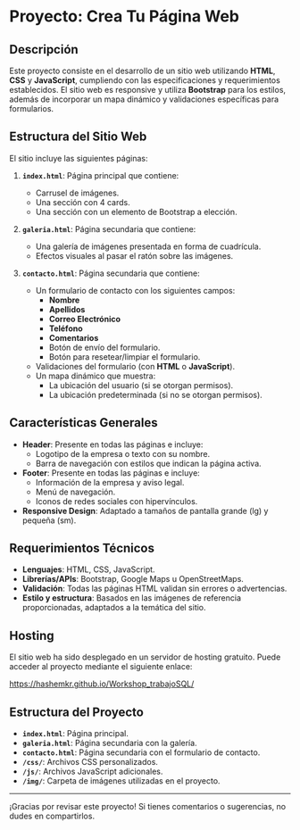 # Proyecto: Crea Tu Página Web

## Descripción
Este proyecto consiste en el desarrollo de un sitio web utilizando **HTML**, **CSS** y **JavaScript**, cumpliendo con las especificaciones y requerimientos establecidos. El sitio web es responsive y utiliza **Bootstrap** para los estilos, además de incorporar un mapa dinámico y validaciones específicas para formularios.

## Estructura del Sitio Web
El sitio incluye las siguientes páginas:

1. **`index.html`**: Página principal que contiene:
   - Carrusel de imágenes.
   - Una sección con 4 cards.
   - Una sección con un elemento de Bootstrap a elección.

2. **`galeria.html`**: Página secundaria que contiene:
   - Una galería de imágenes presentada en forma de cuadrícula.
   - Efectos visuales al pasar el ratón sobre las imágenes.

3. **`contacto.html`**: Página secundaria que contiene:
   - Un formulario de contacto con los siguientes campos:
     - **Nombre**
     - **Apellidos**
     - **Correo Electrónico**
     - **Teléfono**
     - **Comentarios**
     - Botón de envío del formulario.
     - Botón para resetear/limpiar el formulario.
   - Validaciones del formulario (con **HTML** o **JavaScript**).
   - Un mapa dinámico que muestra:
     - La ubicación del usuario (si se otorgan permisos).
     - La ubicación predeterminada (si no se otorgan permisos).

## Características Generales
- **Header**: Presente en todas las páginas e incluye:
  - Logotipo de la empresa o texto con su nombre.
  - Barra de navegación con estilos que indican la página activa.
- **Footer**: Presente en todas las páginas e incluye:
  - Información de la empresa y aviso legal.
  - Menú de navegación.
  - Iconos de redes sociales con hipervínculos.
- **Responsive Design**: Adaptado a tamaños de pantalla grande (lg) y pequeña (sm).

## Requerimientos Técnicos
- **Lenguajes**: HTML, CSS, JavaScript.
- **Librerías/APIs**: Bootstrap, Google Maps u OpenStreetMaps.
- **Validación**: Todas las páginas HTML validan sin errores o advertencias.
- **Estilo y estructura**: Basados en las imágenes de referencia proporcionadas, adaptados a la temática del sitio.

## Hosting
El sitio web ha sido desplegado en un servidor de hosting gratuito. Puede acceder al proyecto mediante el siguiente enlace:

https://hashemkr.github.io/Workshop_trabajoSQL/

## Estructura del Proyecto
- **`index.html`**: Página principal.
- **`galeria.html`**: Página secundaria con la galería.
- **`contacto.html`**: Página secundaria con el formulario de contacto.
- **`/css/`**: Archivos CSS personalizados.
- **`/js/`**: Archivos JavaScript adicionales.
- **`/img/`**: Carpeta de imágenes utilizadas en el proyecto.

---

¡Gracias por revisar este proyecto! Si tienes comentarios o sugerencias, no dudes en compartirlos.